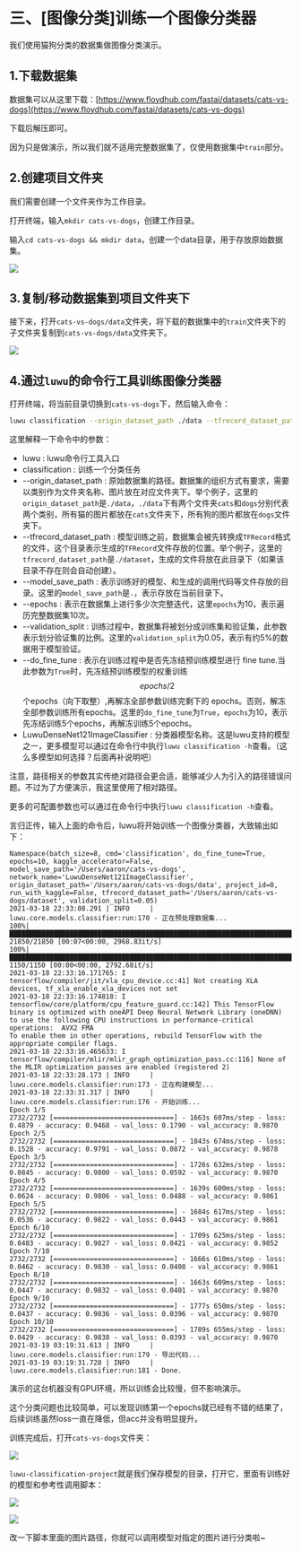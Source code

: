 <!--
 * @Author       : AaronJny
 * @LastEditTime : 2021-03-19
 * @FilePath     : /LuWu/docs/三、[图像分类]训练一个图像分类器.md
 * @Desc         : 
-->
# 三、[图像分类]训练一个图像分类器


我们使用猫狗分类的数据集做图像分类演示。


## 1.下载数据集

数据集可以从这里下载：[https://www.floydhub.com/fastai/datasets/cats-vs-dogs](https://www.floydhub.com/fastai/datasets/cats-vs-dogs)

下载后解压即可。

因为只是做演示，所以我们就不适用完整数据集了，仅使用数据集中`train`部分。

## 2.创建项目文件夹

我们需要创建一个文件夹作为工作目录。

打开终端，输入`mkdir cats-vs-dogs`，创建工作目录。

输入`cd cats-vs-dogs && mkdir data`，创建一个data目录，用于存放原始数据集。

![](./assets/WX20210318-230601.png)

## 3.复制/移动数据集到项目文件夹下

接下来，打开`cats-vs-dogs/data`文件夹，将下载的数据集中的`train`文件夹下的子文件夹复制到`cats-vs-dogs/data`文件夹下。

![](./assets/WX20210318-230954.png)

## 4.通过`luwu`的命令行工具训练图像分类器

打开终端，将当前目录切换到`cats-vs-dogs`下，然后输入命令：

```sh
luwu classification --origin_dataset_path ./data --tfrecord_dataset_path ./dataset --model_save_path . --epochs 10 --validation_split 0.05 --do_fine_tune True  LuwuDenseNet121ImageClassifier
```

这里解释一下命令中的参数：

- luwu : luwu命令行工具入口
- classification : 训练一个分类任务
- --origin_dataset_path : 原始数据集的路径。数据集的组织方式有要求，需要以类别作为文件夹名称、图片放在对应文件夹下。举个例子，这里的`origin_dataset_path`是`./data`，`./data`下有两个文件夹`cats`和`dogs`分别代表两个类别，所有猫的图片都放在`cats`文件夹下，所有狗的图片都放在`dogs`文件夹下。
- --tfrecord_dataset_path : 模型训练之前，数据集会被先转换成`TFRecord`格式的文件，这个目录表示生成的`TFRecord`文件存放的位置。举个例子，这里的`tfrecord_dataset_path`是`./dataset`，生成的文件将放在此目录下（如果该目录不存在则会自动创建）。
- --model_save_path : 表示训练好的模型、和生成的调用代码等文件存放的目录。这里的`model_save_path`是`.`，表示存放在当前目录下。
- --epochs : 表示在数据集上进行多少次完整迭代，这里`epochs`为10，表示遍历完整数据集10次。
- --validation_split : 训练过程中，数据集将被划分成训练集和验证集，此参数表示划分验证集的比例。这里的`validation_split`为0.05，表示有约5%的数据用于模型验证。
- --do_fine_tune : 表示在训练过程中是否先冻结预训练模型进行 fine tune.当此参数为`True`时，先冻结预训练模型的权重训练 $$epochs/2$$ 个epochs（向下取整）,再解冻全部参数训练完剩下的 epochs。否则，解冻全部参数训练所有epochs。这里的`do_fine_tune`为`True`，`epochs`为10，表示先冻结训练5个epochs，再解冻训练5个epochs。
- LuwuDenseNet121ImageClassifier : 分类器模型名称。这是luwu支持的模型之一，更多模型可以通过在命令行中执行`luwu classification -h`查看。（这么多模型如何选择？后面再补说明吧）

注意，路径相关的参数其实传绝对路径会更合适，能够减少人为引入的路径错误问题。不过为了方便演示，我这里使用了相对路径。
  

更多的可配置参数也可以通过在命令行中执行`luwu classification -h`查看。

言归正传，输入上面的命令后，luwu将开始训练一个图像分类器，大致输出如下：

```
Namespace(batch_size=8, cmd='classification', do_fine_tune=True, epochs=10, kaggle_accelerator=False, model_save_path='/Users/aaron/cats-vs-dogs', network_name='LuwuDenseNet121ImageClassifier', origin_dataset_path='/Users/aaron/cats-vs-dogs/data', project_id=0, run_with_kaggle=False, tfrecord_dataset_path='/Users/aaron/cats-vs-dogs/dataset', validation_split=0.05)
2021-03-18 22:33:08.291 | INFO     | luwu.core.models.classifier:run:170 - 正在预处理数据集...
100%|███████████████████████████████████████████████████████████████████████████████████████████████| 21850/21850 [00:07<00:00, 2968.83it/s]
100%|█████████████████████████████████████████████████████████████████████████████████████████████████| 1150/1150 [00:00<00:00, 2792.68it/s]
2021-03-18 22:33:16.171765: I tensorflow/compiler/jit/xla_cpu_device.cc:41] Not creating XLA devices, tf_xla_enable_xla_devices not set
2021-03-18 22:33:16.174818: I tensorflow/core/platform/cpu_feature_guard.cc:142] This TensorFlow binary is optimized with oneAPI Deep Neural Network Library (oneDNN) to use the following CPU instructions in performance-critical operations:  AVX2 FMA
To enable them in other operations, rebuild TensorFlow with the appropriate compiler flags.
2021-03-18 22:33:16.465633: I tensorflow/compiler/mlir/mlir_graph_optimization_pass.cc:116] None of the MLIR optimization passes are enabled (registered 2)
2021-03-18 22:33:28.173 | INFO     | luwu.core.models.classifier:run:173 - 正在构建模型...
2021-03-18 22:33:31.317 | INFO     | luwu.core.models.classifier:run:176 - 开始训练...
Epoch 1/5
2732/2732 [==============================] - 1663s 607ms/step - loss: 0.4879 - accuracy: 0.9468 - val_loss: 0.1790 - val_accuracy: 0.9870
Epoch 2/5
2732/2732 [==============================] - 1843s 674ms/step - loss: 0.1528 - accuracy: 0.9791 - val_loss: 0.0872 - val_accuracy: 0.9878
Epoch 3/5
2732/2732 [==============================] - 1726s 632ms/step - loss: 0.0845 - accuracy: 0.9800 - val_loss: 0.0592 - val_accuracy: 0.9870
Epoch 4/5
2732/2732 [==============================] - 1639s 600ms/step - loss: 0.0624 - accuracy: 0.9806 - val_loss: 0.0488 - val_accuracy: 0.9861
Epoch 5/5
2732/2732 [==============================] - 1684s 617ms/step - loss: 0.0536 - accuracy: 0.9822 - val_loss: 0.0443 - val_accuracy: 0.9861
Epoch 6/10
2732/2732 [==============================] - 1709s 625ms/step - loss: 0.0483 - accuracy: 0.9827 - val_loss: 0.0421 - val_accuracy: 0.9852
Epoch 7/10
2732/2732 [==============================] - 1666s 610ms/step - loss: 0.0462 - accuracy: 0.9830 - val_loss: 0.0408 - val_accuracy: 0.9861
Epoch 8/10
2732/2732 [==============================] - 1663s 609ms/step - loss: 0.0447 - accuracy: 0.9832 - val_loss: 0.0401 - val_accuracy: 0.9870
Epoch 9/10
2732/2732 [==============================] - 1777s 650ms/step - loss: 0.0437 - accuracy: 0.9836 - val_loss: 0.0396 - val_accuracy: 0.9870
Epoch 10/10
2732/2732 [==============================] - 1789s 655ms/step - loss: 0.0429 - accuracy: 0.9838 - val_loss: 0.0393 - val_accuracy: 0.9870
2021-03-19 03:19:31.613 | INFO     | luwu.core.models.classifier:run:179 - 导出代码...
2021-03-19 03:19:31.728 | INFO     | luwu.core.models.classifier:run:181 - Done.
```

演示的这台机器没有GPU环境，所以训练会比较慢，但不影响演示。

这个分类问题也比较简单，可以发现训练第一个epochs就已经有不错的结果了，后续训练虽然loss一直在降低，但acc并没有明显提升。

训练完成后，打开`cats-vs-dogs`文件夹：

![](./assets/WX20210318-233904.png)

`luwu-classification-project`就是我们保存模型的目录，打开它，里面有训练好的模型和参考性调用脚本：

![](./assets/WX20210318-234015.png)

![](./assets/WX20210318-234112.png)

改一下脚本里面的图片路径，你就可以调用模型对指定的图片进行分类啦~
